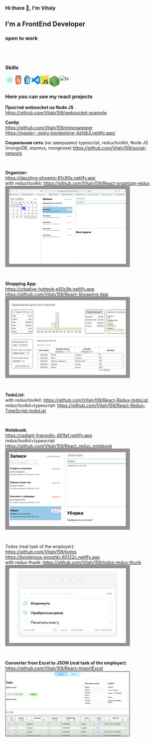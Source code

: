 ### Hi there 👋, I'm Vitaly
## I'm a FrontEnd Developer 
### open to work

<br/>
<br/>

### Skills
<img align="left" alt="react" width="28px" src="https://raw.githubusercontent.com/github/explore/80688e429a7d4ef2fca1e82350fe8e3517d3494d/topics/react/react.png" />
<img align="left" alt="html" width="28px" src="https://raw.githubusercontent.com/github/explore/80688e429a7d4ef2fca1e82350fe8e3517d3494d/topics/html/html.png" />
<img align="left" alt="css" width="28px" src="https://raw.githubusercontent.com/github/explore/80688e429a7d4ef2fca1e82350fe8e3517d3494d/topics/css/css.png" />
<img align="left" alt="vsCode" width="28px" src="https://raw.githubusercontent.com/github/explore/80688e429a7d4ef2fca1e82350fe8e3517d3494d/topics/visual-studio-code/visual-studio-code.png" />
<img align="left" alt="js" width="28px" src="https://raw.githubusercontent.com/github/explore/80688e429a7d4ef2fca1e82350fe8e3517d3494d/topics/javascript/javascript.png" />
<img align="left" alt="node" width="36px" src="https://raw.githubusercontent.com/github/explore/80688e429a7d4ef2fca1e82350fe8e3517d3494d/topics/nodejs/nodejs.png" />
<img align="left" alt="ts" width="28px" src="https://lh3.googleusercontent.com/-1IMYks4pLnY/WDmmGwEJqBI/AAAAAAAAA0I/bgG2F6tVQo0/s75/ptgrwroxjvoroonpotgunxwttsjksuux.png" />

<br/>
<br/>

### Here you can see my react projects

<b>Простой websocket на Node JS</b>
<br/>
https://github.com/Vitaly159/websocket-example

<b>Сапёр</b>
<br/>
https://github.com/Vitaly159/minesweeper
<br/>
https://master--zesty-bombolone-4a1db3.netlify.app/

<b>Социальная сеть</b> (не завершено) typescript, redux/toolkit, Node JS (mongoDB, express, mongoose)
https://github.com/Vitaly159/social-network

<br/>

<b>Organizer</b>:
<br/>
https://dazzling-phoenix-61c90e.netlify.app
<br/>
with redux/toolkit: https://github.com/Vitaly159/React-organizer-redux
<br/>
<img align="center" alt="js" width="400px" src="https://github.com/Vitaly159/Vitaly159/blob/main/images/org.jpg" />

<br/>

<b>Shopping App</b>: 
<br/>
https://creative-hotteok-e50c9e.netlify.app
<br/>
https://github.com/Vitaly159/React-Shopping-App
<br/>
<img align="center" alt="js" width="400px" src="https://github.com/Vitaly159/Vitaly159/blob/main/images/shop.jpg" />

<br/>

<b>TodoList</b>:
<br />
with redux/toolkit: https://github.com/Vitaly159/React-Redux-todoList
<br />
redux/toolkit+typescript: https://github.com/Vitaly159/React-Redux-TypeScript-todoList

<br/>

<b>Notebook</b>:
<br/>
https://radiant-frangollo-481fef.netlify.app
<br/>
redux/toolkit+typescript https://github.com/Vitaly159/React_redux_notebook
<br/>
<img align="center" alt="js" width="400px" src="https://github.com/Vitaly159/Vitaly159/blob/main/images/notebook.png" />

<br/>

Todos  (real task of the employer):
<br/>
https://github.com/Vitaly159/todos
<br/>
https://boisterous-piroshki-60122c.netlify.app
<br/>
with redux-thunk: https://github.com/Vitaly159/todos-redux-thunk
<br/>
<img align="center" alt="js" width="400px" src="https://github.com/Vitaly159/Vitaly159/blob/main/images/todos.png" />

<br/>

<b>Converter from Excel to JSON (real task of the employer)</b>:
<br/>
https://github.com/Vitaly159/React-ImportExcel 
<br/>
<img align="center" alt="js" width="400px" src="https://github.com/Vitaly159/Vitaly159/blob/main/images/importExcel.png" />
